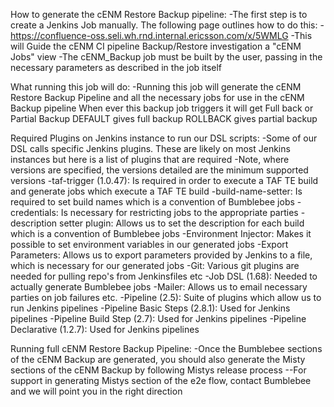 How to generate the cENM Restore Backup pipeline:
-The first step is to create a Jenkins Job manually. The following page outlines how to do this:
  -https://confluence-oss.seli.wh.rnd.internal.ericsson.com/x/5WMLG
-This will Guide the cENM CI pipeline Backup/Restore investigation a "cENM Jobs" view
-The cENM_Backup job must be built by the user, passing in the necessary parameters as described in the job itself

What running this job will do:
-Running this job will generate the cENM Restore Backup Pipeline and all the necessary jobs for use in the cENM Backup pipeline
When ever this backup job triggers it will get Full back or Partial Backup
DEFAULT gives full backup
ROLLBACK gives partial backup

Required Plugins on Jenkins instance to run our DSL scripts:
-Some of our DSL calls specific Jenkins plugins. These are likely on most Jenkins instances but here is a list of plugins that are required
-Note, where versions are specified, the versions detailed are the minimum supported versions
  -taf-trigger (1.0.47): Is required in order to execute a TAF TE build and generate jobs which execute a TAF TE build
  -build-name-setter: Is required to set build names which is a convention of Bumblebee jobs
  -credentials: Is necessary for restricting jobs to the appropriate parties
  -description setter plugin: Allows us to set the description for each build which is a convention of Bumblebee jobs
  -Environment Injector: Makes it possible to set environment variables in our generated jobs
  -Export Parameters: Allows us to export parameters provided by Jenkins to a file, which is necessary for our generated jobs
  -Git: Various git plugins are needed for pulling repo's from Jenkinsfiles etc
  -Job DSL (1.68): Needed to actually generate Bumblebee jobs
  -Mailer: Allows us to email necessary parties on job failures etc.
  -Pipeline (2.5): Suite of plugins which allow us to run Jenkins pipelines
  -Pipeline Basic Steps (2.8.1): Used for Jenkins pipelines
  -Pipeline Build Step (2.7): Used for Jenkins pipelines
  -Pipeline Declarative (1.2.7): Used for Jenkins pipelines

Running full cENM Restore Backup Pipeline:
-Once the Bumblebee sections of the cENM Backup are generated, you should also generate the Misty sections of the cENM Backup by following Mistys release process
--For support in generating Mistys section of the e2e flow, contact Bumblebee and we will point you in the right direction